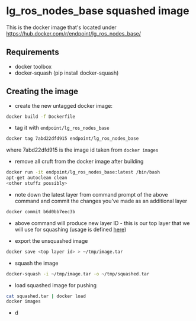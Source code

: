 # lg_ros_nodes_base squashed image

This is the docker image that's located under
https://hub.docker.com/r/endpoint/lg_ros_nodes_base/

## Requirements

- docker toolbox
- docker-squash (pip install docker-squash)

## Creating the image

- create the new untagged docker image:

```bash
docker build -f Dockerfile
```
- tag it with `endpoint/lg_ros_nodes_base`

```bash
docker tag 7abd22dfd915 endpoint/lg_ros_nodes_base
```

where 7abd22dfd915 is the image id taken from `docker images`

- remove all cruft from the docker image after building

```bash
docker run -it endpoint/lg_ros_nodes_base:latest /bin/bash
apt-get autoclean clean
<other stuffz possibly>
```

- note down the latest layer from command prompt of the above command
  and commit the changes you've made as an additional layer

```bash
docker commit b6d0bb7eec3b
```

- above command will produce new layer ID - this is our top layer that
  we will use for squashing (usage is defined
  [here](https://github.com/jwilder/docker-squash#usage))

- export the unsquashed image

```bash
docker save <top layer id> > ~/tmp/image.tar
```

- squash the image

```bash
docker-squash -i ~/tmp/image.tar -o ~/tmp/squashed.tar
```

- load squashed image for pushing

```bash
cat squashed.tar | docker load
docker images
```

- d
